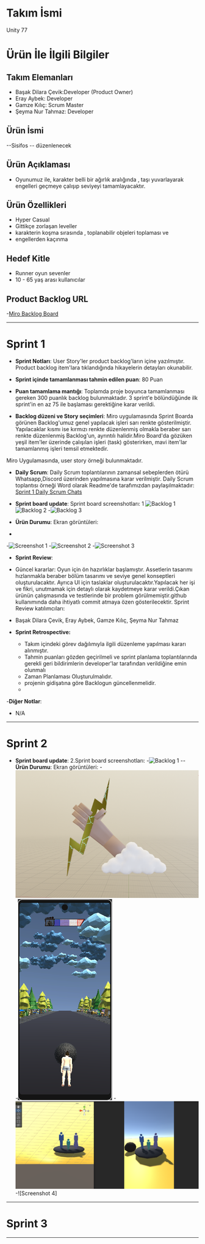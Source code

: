 # **Takım İsmi**

Unity 77

# Ürün İle İlgili Bilgiler

## Takım Elemanları


- Başak Dilara Çevik:Developer (Product Owner)
- Eray Aybek: Developer 
- Gamze Kılıç: Scrum Master
- Şeyma Nur Tahmaz: Developer

## Ürün İsmi

--Sisifos -- düzenlenecek

## Ürün Açıklaması

- Oyunumuz ile, karakter belli bir ağırlık aralığında , taşı yuvarlayarak engelleri geçmeye çalışıp seviyeyi tamamlayacaktır. 

## Ürün Özellikleri

- Hyper Casual
- Gittikçe zorlaşan leveller
- karakterin koşma sırasında , toplanabilir objeleri toplaması ve
- engellerden kaçınma

## Hedef Kitle

- Runner oyun sevenler
- 10 - 65 yaş arası kullanıcılar

## Product Backlog URL

-[Miro Backlog Board](https://miro.com/app/board/uXjVO3OfjiQ=/)

---

# Sprint 1

- **Sprint Notları**: User Story'ler product backlog'ların içine yazılmıştır. Product backlog item'lara tıklandığında hikayelerin detayları okunabilir.

- **Sprint içinde tamamlanması tahmin edilen puan**: 80 Puan

- **Puan tamamlama mantığı**: Toplamda proje boyunca tamamlanması gereken 300 puanlık backlog bulunmaktadır. 3 sprint'e bölündüğünde ilk sprint'in  en az 75 ile başlaması gerektiğine karar verildi.

- **Backlog düzeni ve Story seçimleri**: Miro uygulamasında Sprint Boarda görünen Backlog'umuz genel yapılacak işleri sarı renkte gösterilmiştir. Yapılacaklar kısmı ise kırmızı renkte düzenlenmiş olmakla beraber sarı renkte düzenlenmiş Backlog'un, ayrıntılı halidir.Miro Board'da gözüken yeşil item'ler üzerinde çalışılan işleri (task) gösterirken, mavi item'lar tamamlanmış işleri temsil etmektedir.

Miro Uygulamasında, user story örneği bulunmaktadır.

- **Daily Scrum**: Daily Scrum toplantılarının zamansal sebeplerden ötürü Whatsapp,Discord üzerinden yapılmasına karar verilmiştir. Daily Scrum toplantısı örneği Word olarak Readme'de tarafımızdan paylaşılmaktadır: [Sprint 1 Daily Scrum Chats](https://github.com/sntahmaz/BootCamp/blob/main/Tak%C4%B1m77-Daily%20Scrum.docx?raw=true)

- **Sprint board update**: Sprint board screenshotları: 1
![Backlog 1](https://github.com/sntahmaz/BootCamp/blob/main/9%20may%C4%B1s%20ekran%20g%C3%B6r%C3%BCnt%C3%BCs%C3%BC3.png) 
![Backlog 2](https://github.com/sntahmaz/BootCamp/blob/main/9%20may%C4%B1s%20ekran%20g%C3%B6r%C3%BCnt%C3%BCs%C3%BC2.png)
-![Backlog 3]([https://github.com/OyunUygulamaAkademisiBootCamp/BootCamp/blob/main/21%20may%C4%B1s%20sprintboard.png](https://github.com/OyunUygulamaAkademisiBootCamp/BootCamp/blob/main/1.sprint%2022%20may%C4%B1s.png))
- **Ürün Durumu**: Ekran görüntüleri: 
- 
-![Screenshot 1](https://github.com/sntahmaz/BootCamp/blob/main/sisifos%20resmi.png)
-![Screenshot 2](https://github.com/sntahmaz/BootCamp/blob/main/unity%20%C3%A7al%C4%B1%C5%9Fma%202.png)
-![Screenshot 3](https://github.com/sntahmaz/BootCamp/blob/main/unity%20%C3%A7al%C4%B1%C5%9Fma1.png)
  

- **Sprint Review**: 
-  Güncel kararlar: Oyun için ön hazırlıklar başlamıştır. Assetlerin tasarımı hızlanmakla beraber  bölüm tasarımı ve seviye  genel konseptleri oluşturulacaktır. Ayrıca UI için taslaklar oluşturulacaktır.Yapılacak her işi ve fikri, unutmamak için detaylı olarak kaydetmeye karar verildi.Çıkan ürünün çalışmasında ve testlerinde bir problem görülmemiştir.github kullanımında daha ihtiyatlı commit atmaya özen gösterilecektir. Sprint Review katılımcıları: 
- Başak Dilara Çevik, Eray Aybek, Gamze Kılıç, Şeyma Nur Tahmaz

- **Sprint Retrospective:**
  - Takım içindeki görev dağılımıyla ilgili düzenleme yapılması kararı alınmıştır.
  - Tahmin puanları gözden geçirilmeli ve sprint planlama toplantılarında gerekli geri bildirimlerin developer'lar tarafından verildiğine emin olunmalı
  - Zaman Planlaması Oluşturulmalıdır.
  -  projenin gidişatına göre Backlogun güncellenmelidir.
  - 
   

-**Diğer Notlar**:
- N/A

---

# Sprint 2
- **Sprint board update**: 2.Sprint board screenshotları:
-![Backlog 1](https://github.com/OyunUygulamaAkademisiBootCamp/BootCamp/blob/main/21%20may%C4%B1s%20sprintboard.png)
-- **Ürün Durumu**: Ekran görüntüleri: 
-![Screenshot 1](https://github.com/OyunUygulamaAkademisiBootCamp/BootCamp/blob/main/zeus%20ikonu2.png)
-![Screenshot 2](https://github.com/OyunUygulamaAkademisiBootCamp/BootCamp/blob/main/oyun%20g%C3%B6r%C3%BCnt%C3%BC.png)
-![Screenshot 3](https://github.com/OyunUygulamaAkademisiBootCamp/BootCamp/blob/main/aile%20ikonu.png)
-![Screenshot 4]
---

# Sprint 3

---
